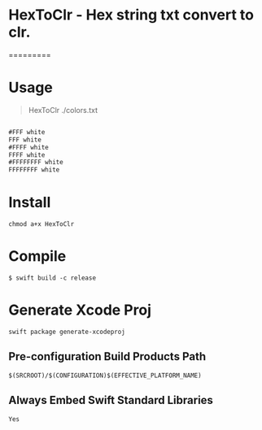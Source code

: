 # HexToClr - Hex string txt convert to clr.
=========

# Usage

>HexToClr ./colors.txt

```:colors.txt

#FFF white
FFF white
#FFFF white
FFFF white
#FFFFFFFF white
FFFFFFFF white

```

# Install

`chmod a+x HexToClr`

# Compile

`$ swift build -c release`

# Generate Xcode Proj

`swift package generate-xcodeproj`

## Pre-configuration Build Products Path

`$(SRCROOT)/$(CONFIGURATION)$(EFFECTIVE_PLATFORM_NAME)`

## Always Embed Swift Standard Libraries

`Yes`


